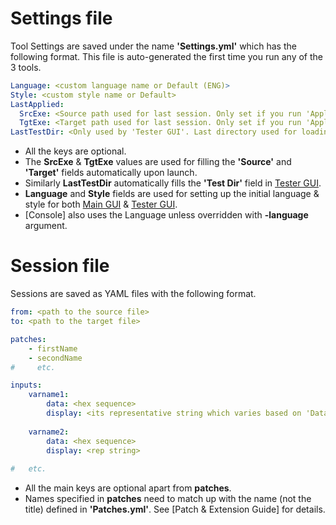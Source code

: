 
# Settings file

Tool Settings are saved under the name **'Settings.yml'** which has the following format. This file is auto-generated the first time you run any of the 3 tools.

```yaml
Language: <custom language name or Default (ENG)>
Style: <custom style name or Default>
LastApplied:
  SrcExe: <Source path used for last session. Only set if you run 'Apply Patches'. Same as 'from' in 'LastSession.yml'>
  TgtExe: <Target path used for last session. Only set if you run 'Apply Patches'. Same as 'to' in 'LastSession.yml'>
LastTestDir: <Only used by 'Tester GUI'. Last directory used for loading test applications>
```

- All the keys are optional.
- The **SrcExe** & **TgtExe** values are used for filling the **'Source'** and **'Target'** fields automatically upon launch.
- Similarly **LastTestDir** automatically fills the **'Test Dir'** field in [Tester GUI].
- **Language** and **Style** fields are used for setting up the initial language & style for both [Main GUI] & [Tester GUI].
- [Console] also uses the Language unless overridden with **-language** argument.


[Main GUI]: Usage_Guide.md#main-gui
[Tester GUI]: Usage_Guide.md#tester-gui
[Tester GUI]: Usage_Guide.md#console


# Session file

Sessions are saved as YAML files with the following format.

```yaml
from: <path to the source file>
to: <path to the target file>

patches:
    - firstName
    - secondName
#     etc.

inputs:
    varname1:
        data: <hex sequence>
        display: <its representative string which varies based on 'DataType'>
    
    varname2:
        data: <hex sequence>
        display: <rep string>
    
#   etc.
```

- All the main keys are optional apart from **patches**.
- Names specified in **patches** need to match up with the name (not the title) defined in **'Patches.yml'**. See [Patch & Extension Guide] for details.

